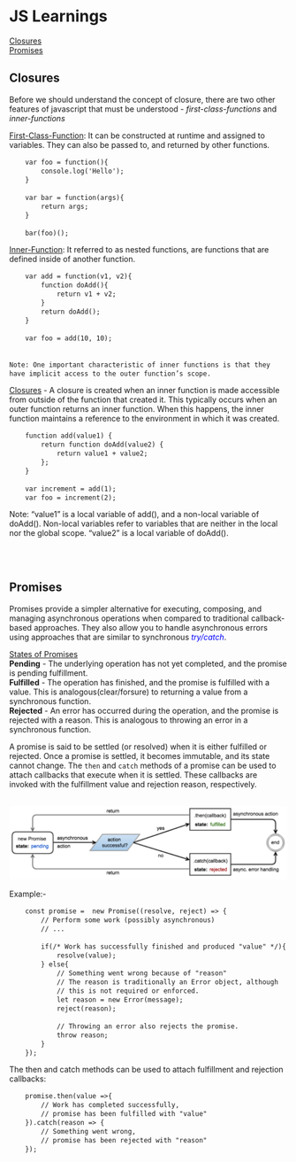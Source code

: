 # JS Learnings

[Closures](#closures)<br>
[Promises](#promises)


## Closures<br>
Before we should understand the concept of closure, there are two other features of javascript that must be understood - _first-class-functions_ and _inner-functions_

<u>First-Class-Function</u>: It can be constructed at runtime and assigned to variables. 
    They can also be passed to, and returned by other functions.

    

    
        var foo = function(){
            console.log('Hello');
        }

        var bar = function(args){
            return args;
        }

        bar(foo)();





<u>Inner-Function</u>: It referred to as nested functions, are functions that are defined inside of another function.



        var add = function(v1, v2){
            function doAdd(){
                return v1 + v2;
            }
            return doAdd();
        }

        var foo = add(10, 10);     


    Note: One important characteristic of inner functions is that they have implicit access to the outer function’s scope.
    



<u>Closures</u> - A closure is created when an inner function is made accessible from outside of the function that created it. This typically occurs when an outer function returns an inner function. When this happens, the inner function maintains a reference to the environment in which it was created. 

        function add(value1) {
            return function doAdd(value2) {
                return value1 + value2;
            };
        }

        var increment = add(1);
        var foo = increment(2);

    
    
Note: “value1” is a local variable of add(), and a non-local variable of doAdd(). Non-local variables refer to variables that are neither in the local nor the global scope.  “value2” is a local variable of doAdd().


<br><br>
## Promises

Promises provide a simpler alternative for executing, composing, and managing asynchronous operations when compared to traditional callback-based approaches. They also allow you to handle asynchronous errors using approaches that are similar to synchronous <span style="color:blue">_try/catch_</span>.

<u>States of Promises</u><br> 
**Pending** - The underlying operation has not yet completed, and the promise is pending fulfillment. <br>
**Fulfilled** - The operation has finished, and the promise is fulfilled with a value. This is analogous(clear/forsure) to returning a value from a synchronous function.<br>
**Rejected** -  An error has occurred during the operation, and the promise is rejected with a reason. This is analogous to throwing an error in a synchronous function.


A promise is said to be settled (or resolved) when it is either fulfilled or rejected. Once a promise is settled, it becomes immutable, and its state cannot change. The ``` then ``` and ``` catch ``` methods of a promise can be used to attach callbacks that execute when it is settled. These callbacks are invoked with the fulfillment value and rejection reason, respectively.<br><br>


![alt text](img/idOX8.png "Promises")


Example:-<br>


        const promise =  new Promise((resolve, reject) => {
            // Perform some work (possibly asynchronous)
            // ...

            if(/* Work has successfully finished and produced "value" */){
                resolve(value);
            } else{
                // Something went wrong because of "reason"
                // The reason is traditionally an Error object, although
                // this is not required or enforced.
                let reason = new Error(message);
                reject(reason);

                // Throwing an error also rejects the promise.
                throw reason;
            }
        });


The then and catch methods can be used to attach fulfillment and rejection callbacks:

        promise.then(value =>{
            // Work has completed successfully,
            // promise has been fulfilled with "value"
        }).catch(reason => {
            // Something went wrong,
            // promise has been rejected with "reason"
        });
